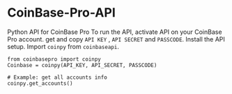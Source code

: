 # CoinBase-Pro-API
Python API for CoinBase Pro
To run the API, activate API on your CoinBase Pro account.
get and copy `API KEY` , `API SECRET` and `PASSCODE`.
Install the API setup.
Import `coinpy` from `coinbaseapi`.
```
from coinbasepro import coinpy
Coinbase = coinpy(API_KEY, API_SECRET, PASSCODE)
```
```
# Example: get all accounts info
coinpy.get_accounts()
```
